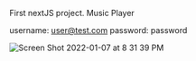 First nextJS project. Music Player

username: user@test.com
password: password

![Screen Shot 2022-01-07 at 8 31 39 PM](https://user-images.githubusercontent.com/71019940/148597191-68e63f3f-b458-403c-9b15-5751ef972c5e.png)
